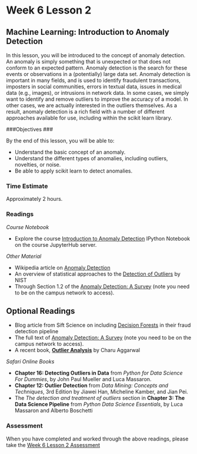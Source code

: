 # Week 6 Lesson 2 #
## Machine Learning: Introduction to Anomaly Detection ##

In this lesson, you will be introduced to the concept of anomaly
detection. An anomaly is simply something that is unexpected or that
does not conform to an expected pattern. Anomaly detection is the search
for these events or observations in a (potentially) large data set.
Anomaly detection is important in many fields, and is used to identify
fraudulent transactions, imposters in social communities, errors in
textual data, issues in medical data (e.g., images), or intrusions in
network data. In some cases, we simply want to identify and remove
outliers to improve the accuracy of a model. In other cases, we are
actually interested in the outliers themselves. As a result, anomaly
detection is a rich field with a number of different approaches
available for use, including within the scikit learn library.

###Objectives ###

By the end of this lesson, you will be able to:

- Understand the basic concept of an anomaly.
- Understand the different types of anomalies, including outliers, novelties, or noise.
- Be able to apply scikit learn to detect anomalies.

### Time Estimate ###

Approximately 2 hours.

### Readings ####

_Course Notebook_

- Explore the course [Introduction to Anomaly Detection][l2nb]
IPython Notebook on the course JupyterHub server.

_Other Material_

- Wikipedia article on [Anomaly Detection][wad]
- An overview of statistical approaches to the [Detection of Outliers][doo] by NIST
- Through Section 1.2 of the [Anomaly Detection: A Survey][ads] (note you need to be on the campus network to access).

## Optional Readings ##

- Blog article from Sift Science on including [Decision Forests][df] in their fraud detection pipeline
- The full text of [Anomaly Detection: A Survey][ads] (note you need to be on the campus network to access).
- A recent book, **[Outlier Analysis][odb]** by Charu Aggarwal

_Safari Online Books_

- **Chapter 16: Detecting Outliers in Data** from _Python for Data Science For Dummies_, by John Paul Mueller and Luca Massaron.
- **Chapter 12: Outlier Detection** from _Data Mining: Concepts and Techniques_, 3rd Edition by Jiawei Han, Micheline Kamber, and Jian Pei.
- The _The detection and treatment of outliers_ section in **Chapter 3: The Data Science Pipeline** from _Python Data Science Essentials_, by Luca Massaron and Alberto Boschetti

### Assessment ###

When you have completed and worked through the above readings, please take the [Week 6 Lesson 2 Assessment][la]

[l2nb]: notebooks/intro2ad.ipynb
[la]: https://learn.illinois.edu/mod/quiz/view.php?id=1844418

[doo]: http://www.itl.nist.gov/div898/handbook/eda/section3/eda35h.htm

[ads]: http://dl.acm.org/ft_gateway.cfm?id=1541882&ftid=666427&dwn=1&CFID=753590370&CFTOKEN=66322093

[odb]: http://www.charuaggarwal.net/outlierbook.pdf

[df]: http://blog.siftscience.com/blog/2015/large-scale-decision-forests-lessons-learned
[wad]: https://en.wikipedia.org/wiki/Anomaly_detection
